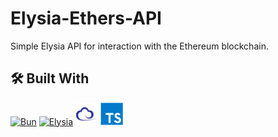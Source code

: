 # Elysia-Ethers-API

Simple Elysia API for interaction with the Ethereum blockchain.

## 🛠 Built With

<div align="left">
<a href="https://bun.sh/" target="_blank" rel="noreferrer"><img src="https://raw.githubusercontent.com/DEMYSTIF/DEMYSTIF/main/assets/icons/bun.svg" width="36" height="36" alt="Bun" /></a>
<a href="https://elysiajs.com/" target="_blank" rel="noreferrer"><img src="https://raw.githubusercontent.com/DEMYSTIF/DEMYSTIF/main/assets/icons/elysia.svg" width="36" height="36" alt="Elysia" /></a>
<a href="https://ethers.io" target="_blank" rel="noreferrer"><img src="https://raw.githubusercontent.com/DEMYSTIF/DEMYSTIF/main/assets/icons/ethers.svg" width="36" height="36" alt="Ethers" /></a>
<a href="https://www.typescriptlang.org/" target="_blank" rel="noreferrer"><img src="https://raw.githubusercontent.com/DEMYSTIF/DEMYSTIF/main/assets/icons/typescript.svg" width="36" height="36" alt="TypeScript" /></a>
</div>
